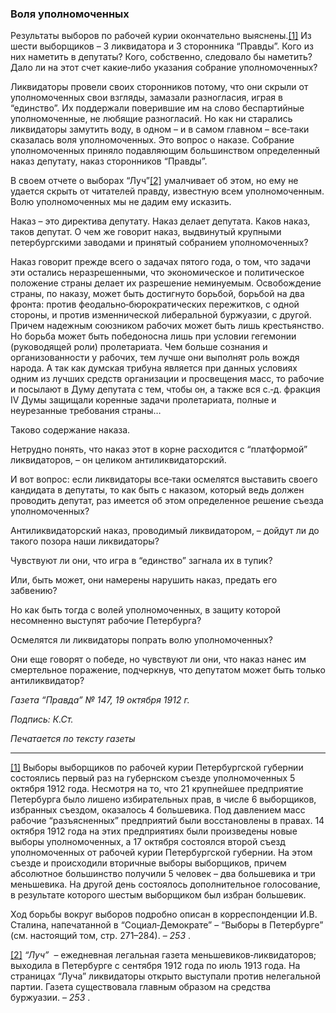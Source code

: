 ### Воля уполномоченных

Результаты выборов по рабочей курии окончательно выяснены.[[1]](#_ftn1) Из шести выборщиков – 3 ликвидатора и 3 сторонника “Правды”. Кого из них наметить в депутаты? Кого, собственно, следовало бы наметить? Дало ли на этот счет какие‑либо указания собрание уполномоченных?

Ликвидаторы провели своих сторонников потому, что они скрыли от уполномоченных свои взгляды, замазали разногласия, играя в “единство”. Их поддержали поверившие им на слово беспартийные уполномоченные, не любящие разногласий. Но как ни старались ликвидаторы замутить воду, в одном – и в самом главном – все‑таки сказалась воля уполномоченных. Это вопрос о наказе. Собрание уполномоченных приняло подавляющим большинством определенный наказ депутату, наказ сторонников “Правды”.

В своем отчете о выборах “Луч”[[2]](#_ftn2) умалчивает об этом, но ему не удается скрыть от читателей правду, известную всем уполномоченным. Волю уполномоченных мы не дадим ему исказить.

Наказ – это директива депутату. Наказ делает депутата. Каков наказ, таков депутат. О чем же говорит наказ, выдвинутый крупными петербургскими заводами и принятый собранием уполномоченных?

Наказ говорит прежде всего о задачах пятого года, о том, что задачи эти остались неразрешенными, что экономическое и политическое положение страны делает их разрешение неминуемым. Освобождение страны, по наказу, может быть достигнуто борьбой, борьбой на два фронта: против феодально‑бюрократических пережитков, с одной стороны, и против изменнической либеральной буржуазии, с другой. Причем надежным союзником рабочих может быть лишь крестьянство. Но борьба может быть победоносна лишь при условии гегемонии (руководящей роли) пролетариата. Чем больше сознания и организованности у рабочих, тем лучше они выполнят роль вождя народа. А так как думская трибуна является при данных условиях одним из лучших средств организации и просвещения масс, то рабочие и посылают в Думу депутата с тем, чтобы он, а также вся с.‑д. фракция IV Думы защищали коренные задачи пролетариата, полные и неурезанные требования страны…

Таково содержание наказа.

Нетрудно понять, что наказ этот в корне расходится с “платформой” ликвидаторов, – он целиком антиликвидаторский.

И вот вопрос: если ликвидаторы все‑таки осмелятся выставить своего кандидата в депутаты, то как быть с наказом, который ведь должен проводить депутат, раз имеется об этом определенное решение съезда уполномоченных?

Антиликвидаторский наказ, проводимый ликвидатором, – дойдут ли до такого позора наши ликвидаторы?

Чувствуют ли они, что игра в “единство” загнала их в тупик?

Или, быть может, они намерены нарушить наказ, предать его забвению?

Но как быть тогда с волей уполномоченных, в защиту которой несомненно выступят рабочие Петербурга?

Осмелятся ли ликвидаторы попрать волю уполномоченных?

Они еще говорят о победе, но чувствуют ли они, что наказ нанес им смертельное поражение, подчеркнув, что депутатом может быть только антиликвидатор?

_Газета “Правда” № 147, 19 октября 1912 г._

_Подпись: К.Ст._

_Печатается по тексту газеты_

  

---

[[1]](#_ftnref1) Выборы выборщиков по рабочей курии Петербургской губернии состоялись первый раз на губернском съезде уполномоченных 5 октября 1912 года. Несмотря на то, что 21 крупнейшее предприятие Петербурга было лишено избирательных прав, в числе 6 выборщиков, избранных съездом, оказалось 4 большевика. Под давлением масс рабочие “разъясненных” предприятий были восстановлены в правах. 14 октября 1912 года на этих предприятиях были произведены новые выборы уполномоченных, а 17 октября состоялся второй съезд уполномоченных от рабочей курии Петербургской губернии. На этом съезде и происходили вторичные выборы выборщиков, причем абсолютное большинство получили 5 человек – два большевика и три меньшевика. На другой день состоялось дополнительное голосование, в результате которого шестым выборщиком был избран большевик.

Ход борьбы вокруг выборов подробно описан в корреспонденции И.В. Сталина, напечатанной в “Социал‑Демократе” – “Выборы в Петербурге” (см. настоящий том, стр. 271–284). – _253_ .

[[2]](#_ftnref2) _“Луч”_  – ежедневная легальная газета меньшевиков‑ликвидаторов; выходила в Петербурге с сентября 1912 года по июль 1913 года. На страницах “Луча” ликвидаторы открыто выступали против нелегальной партии. Газета существовала главным образом на средства буржуазии. – _253_ .